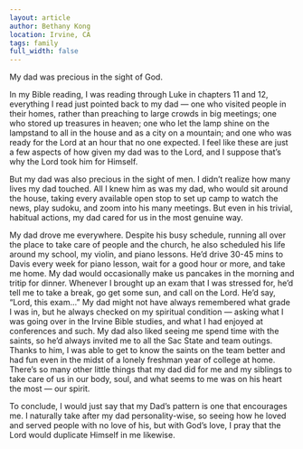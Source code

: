 ```yaml
---
layout: article
author: Bethany Kong
location: Irvine, CA
tags: family
full_width: false
---
```

My dad was precious in the sight of God. 

In my Bible reading, I was reading through Luke in chapters 11 and 12, everything I read just pointed back to my dad — one who visited people in their homes, rather than preaching to large crowds in big meetings; one who stored up treasures in heaven; one who let the lamp shine on the lampstand to all in the house and as a city on a mountain; and one who was ready for the Lord at an hour that no one expected. I feel like these are just a few aspects of how given my dad was to the Lord, and I suppose that’s why the Lord took him for Himself.

But my dad was also precious in the sight of men. I didn’t realize how many lives my dad touched. All I knew him as was my dad, who would sit around the house, taking every available open stop to set up camp to watch the news, play sudoku, and zoom into his many meetings. But even in his trivial, habitual actions, my dad cared for us in the most genuine way.

My dad drove me everywhere. Despite his busy schedule, running all over the place to take care of people and the church, he also scheduled his life around my school, my violin, and piano lessons. He’d drive 30-45 mins to Davis every week for piano lesson, wait for a good hour or more, and take me home. My dad would occasionally make us pancakes in the morning and tritip for dinner. Whenever I brought up an exam that I was stressed for, he’d tell me to take a break, go get some sun, and call on the Lord. He’d say, “Lord, this exam…” My dad might not have always remembered what grade I was in, but he always checked on my spiritual condition — asking what I was going over in the Irvine Bible studies, and what I had enjoyed at conferences and such. My dad also liked seeing me spend time with the saints, so he’d always invited me to all the Sac State and team outings. Thanks to him, I was able to get to know the saints on the team better and had fun even in the midst of a lonely freshman year of college at home. There’s so many other little things that my dad did for me and my siblings to take care of us in our body, soul, and what seems to me was on his heart the most — our spirit.

To conclude, I would just say that my Dad’s pattern is one that encourages me. I naturally take after my dad personality-wise, so seeing how he loved and served people with no love of his, but with God’s love, I pray that the Lord would duplicate Himself in me likewise.
